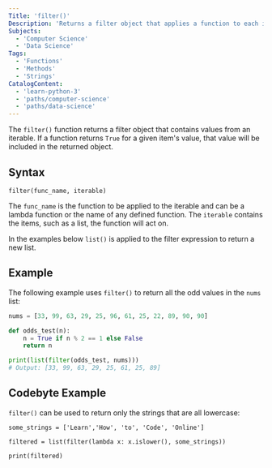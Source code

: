 ```yaml
---
Title: 'filter()'
Description: 'Returns a filter object that applies a function to each item in an iterable and returns the values that are True.'
Subjects:
  - 'Computer Science'
  - 'Data Science'
Tags:
  - 'Functions'
  - 'Methods'
  - 'Strings'
CatalogContent:
  - 'learn-python-3'
  - 'paths/computer-science'
  - 'paths/data-science'
---
```


The `filter()` function returns a filter object that contains values from an iterable. If a function returns `True` for a given item's value, that value will be included in the returned object.

## Syntax

```pseudo
filter(func_name, iterable)
```

The `func_name` is the function to be applied to the iterable and can be a lambda function or the name of any defined function. The `iterable` contains the items, such as a list, the function will act on.

In the examples below `list()` is applied to the filter expression to return a new list.

## Example

The following example uses `filter()` to return all the odd values in the `nums` list:

```py
nums = [33, 99, 63, 29, 25, 96, 61, 25, 22, 89, 90, 90]

def odds_test(n):
    n = True if n % 2 == 1 else False
    return n

print(list(filter(odds_test, nums)))
# Output: [33, 99, 63, 29, 25, 61, 25, 89]
```

## Codebyte Example

`filter()` can be used to return only the strings that are all lowercase:

```codebyte/python
some_strings = ['Learn','How', 'to', 'Code', 'Online']

filtered = list(filter(lambda x: x.islower(), some_strings))

print(filtered)
```

